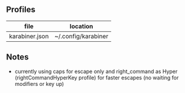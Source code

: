 ## Profiles

| file                                 | location                                 |
| ------------------------------------ | ---------------------------------------- |
| karabiner.json | ~/.config/karabiner |

## Notes

- currently using caps for escape only and right_command as Hyper (rightCommandHyperKey profile) for faster escapes (no waiting for modifiers or key up)